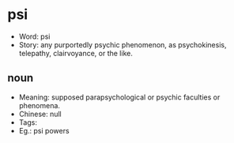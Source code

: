 # psi

- Word: psi
- Story: any purportedly psychic phenomenon, as psychokinesis, telepathy, clairvoyance, or the like.

## noun

- Meaning: supposed parapsychological or psychic faculties or phenomena.
- Chinese: null
- Tags: 
- Eg.: psi powers

